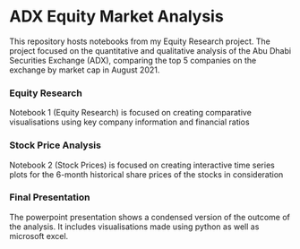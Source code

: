 # ADX Equity Market Analysis

This repository hosts notebooks from my Equity Research project. The project focused on the quantitative and qualitative analysis of the Abu Dhabi Securities Exchange (ADX), comparing the top 5 companies on the exchange by market cap in August 2021.

### Equity Research
Notebook 1 (Equity Research) is focused on creating comparative visualisations using key company information and financial ratios

### Stock Price Analysis
Notebook 2 (Stock Prices) is focused on creating interactive time series plots for the 6-month historical share prices of the stocks in consideration

### Final Presentation
The powerpoint presentation shows a condensed version of the outcome of the analysis. It includes visualisations made using python as well as microsoft excel.
